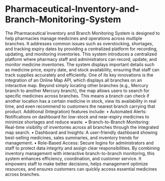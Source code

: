 # Pharmaceutical-Inventory-and-Branch-Monitoring-System
 The Pharmaceutical Inventory and Branch Monitoring System is designed to help pharmacies manage medicines and operations across multiple branches. It addresses common issues such as overstocking, shortages, and tracking expiry dates by providing a centralized platform for recording, updating, and monitoring inventories. 
This system introduces a centralized platform where pharmacy staff and administrators can record, update, and monitor medicine inventories. The system displays important details such as medicine price, expiry date, and stock availability, ensuring that staff can track supplies accurately and efficiently.
One of its key innovations is the integration of an Online Map API, which displays all branches on an interactive map. Beyond simply locating other branches (e.g., Mercury branch to another Mercury branch), the map allows users to search for specific medicines across branches. This means a branch can check if another location has a certain medicine in stock, view its availability in real time, and even recommend to customers the nearest branch carrying that product.
Additional (Integration) features include:
•	Automated Alerts: Notifications on dashboard for low-stock and near-expiry medicines to minimize shortages and reduce waste.
•	Branch-to-Branch Monitoring: Real-time visibility of inventories across all branches through the integrated map search.
•	Dashboard and Insights: A user-friendly dashboard showing best-selling medicines, sales summaries, and inventory trends for management.
•	Role-Based Access: Secure logins for administrators and staff to protect data integrity and assign clear responsibilities.
By combining inventory management with interactive branch-to-branch monitoring, this system enhances efficiency, coordination, and customer service. It empowers staff to make better decisions, helps management optimize resources, and ensures customers can quickly access essential medicines across branches.

